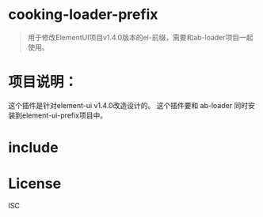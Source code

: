 # cooking-loader-prefix
> 用于修改ElementUI项目v1.4.0版本的el-前缀，需要和ab-loader项目一起使用。

# 项目说明：
这个插件是针对element-ui v1.4.0改造设计的。
这个插件要和 ab-loader 同时安装到element-ui-prefix项目中。

# include


# License
ISC